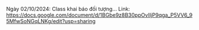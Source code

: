 Ngày 02/10/2024: Class khai báo đối tượng...
Link: https://docs.google.com/document/d/1BGbe9z8B30ppOvIIjP9qga_P5VV6_95MfwSoNGqLNKg/edit?usp=sharing
